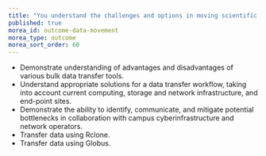 ```yaml
---
title: "You understand the challenges and options in moving scientific data over the network"
published: true
morea_id: outcome-data-movement
morea_type: outcome
morea_sort_order: 60
---
```

* Demonstrate understanding of advantages and disadvantages of various bulk data transfer tools.
* Understand appropriate solutions for a data transfer workflow, taking into account current computing, storage and network infrastructure, and end-point sites.
* Demonstrate the ability to identify, communicate, and mitigate potential bottlenecks in collaboration with campus cyberinfrastructure and network operators.
* Transfer data using Rclone.
* Transfer data using Globus.
